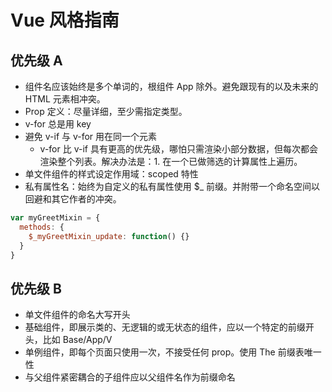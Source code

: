 # Vue 风格指南

## 优先级 A

* 组件名应该始终是多个单词的，根组件 App 除外。避免跟现有的以及未来的 HTML 元素相冲突。
* Prop 定义：尽量详细，至少需指定类型。
* v-for 总是用 key
* 避免 v-if 与 v-for 用在同一个元素
  * v-for 比 v-if 具有更高的优先级，哪怕只需渲染小部分数据，但每次都会渲染整个列表。解决办法是：1. 在一个已做筛选的计算属性上遍历。
* 单文件组件的样式设定作用域：scoped 特性
* 私有属性名：始终为自定义的私有属性使用 $_ 前缀。并附带一个命名空间以回避和其它作者的冲突。

```js
var myGreetMixin = {
  methods: {
    $_myGreetMixin_update: function() {}
  }
}
```

## 优先级 B 

* 单文件组件的命名大写开头
* 基础组件，即展示类的、无逻辑的或无状态的组件，应以一个特定的前缀开头，比如 Base/App/V
* 单例组件，即每个页面只使用一次，不接受任何 prop。使用 The 前缀表唯一性
* 与父组件紧密耦合的子组件应以父组件名作为前缀命名
